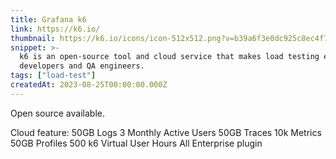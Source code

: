 ```yaml
---
title: Grafana k6
link: https://k6.io/
thumbnail: https://k6.io/icons/icon-512x512.png?v=b39a6f3e0dc925c8ec4f77e0a65490e9
snippet: >-
  k6 is an open-source tool and cloud service that makes load testing easy for
  developers and QA engineers.
tags: ["load-test"]
createdAt: 2023-08-25T00:00:00.000Z
---
```

Open source available.

Cloud feature:
50GB Logs
3 Monthly Active Users
50GB Traces
10k Metrics
50GB Profiles
500 k6 Virtual User Hours
All Enterprise plugin